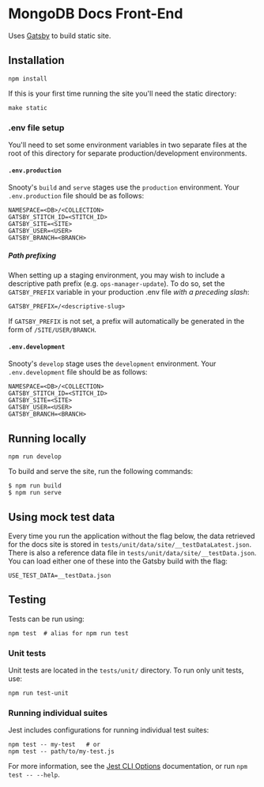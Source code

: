 # MongoDB Docs Front-End

Uses [Gatsby](https://www.gatsbyjs.org/) to build static site.

## Installation

```shell
npm install
```

If this is your first time running the site you'll need the static directory:

```shell
make static
```

### .env file setup

You'll need to set some environment variables in two separate files at the root of this directory for separate production/development environments.

#### `.env.production`
Snooty's `build` and `serve` stages use the `production` environment. Your `.env.production` file should be as follows:
```
NAMESPACE=<DB>/<COLLECTION> 
GATSBY_STITCH_ID=<STITCH_ID> 
GATSBY_SITE=<SITE>
GATSBY_USER=<USER>
GATSBY_BRANCH=<BRANCH>
```

##### Path prefixing
When setting up a staging environment, you may wish to include a descriptive path prefix (e.g. `ops-manager-update`). To do so, set the `GATSBY_PREFIX` variable in your production .env file *with a preceding slash*:
```
GATSBY_PREFIX=/<descriptive-slug>
```

If `GATSBY_PREFIX` is not set, a prefix will automatically be generated in the form of `/SITE/USER/BRANCH`.

#### `.env.development`
Snooty's `develop` stage uses the `development` environment. Your `.env.development` file should be as follows:
```
NAMESPACE=<DB>/<COLLECTION> 
GATSBY_STITCH_ID=<STITCH_ID> 
GATSBY_SITE=<SITE>
GATSBY_USER=<USER>
GATSBY_BRANCH=<BRANCH>
```

## Running locally

```shell
npm run develop
```

To build and serve the site, run the following commands:

```shell
$ npm run build
$ npm run serve
```

## Using mock test data

Every time you run the application without the flag below, the data retrieved for the docs site is stored in `tests/unit/data/site/__testDataLatest.json`. There is also a reference data file in `tests/unit/data/site/__testData.json`. You can load either one of these into the Gatsby build with the flag:

```shell
USE_TEST_DATA=__testData.json
```

## Testing
Tests can be run using:

```shell
npm test  # alias for npm run test
```

### Unit tests
Unit tests are located in the `tests/unit/` directory. To run only unit tests, use:

```shell
npm run test-unit
```

### Running individual suites
Jest includes configurations for running individual test suites:

```shell
npm test -- my-test   # or
npm test -- path/to/my-test.js
```

For more information, see the [Jest CLI Options](https://jestjs.io/docs/en/cli) documentation, or run `npm test -- --help`.
